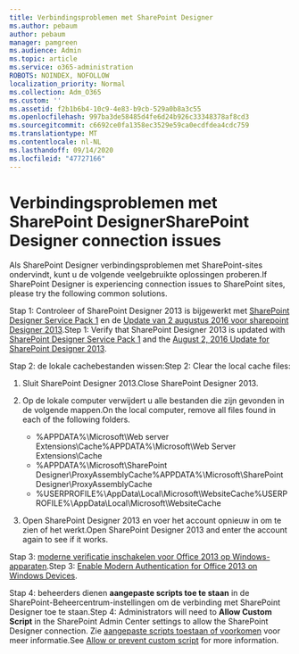 ```yaml
---
title: Verbindingsproblemen met SharePoint Designer
ms.author: pebaum
author: pebaum
manager: pamgreen
ms.audience: Admin
ms.topic: article
ms.service: o365-administration
ROBOTS: NOINDEX, NOFOLLOW
localization_priority: Normal
ms.collection: Adm_O365
ms.custom: ''
ms.assetid: f2b1b6b4-10c9-4e83-b9cb-529a0b8a3c55
ms.openlocfilehash: 997ba3de58485d4fe6d24b926c33348378af8cd3
ms.sourcegitcommit: c6692ce0fa1358ec3529e59ca0ecdfdea4cdc759
ms.translationtype: MT
ms.contentlocale: nl-NL
ms.lasthandoff: 09/14/2020
ms.locfileid: "47727166"
---
```

# <a name="sharepoint-designer-connection-issues"></a><span data-ttu-id="e83ce-102">Verbindingsproblemen met SharePoint Designer</span><span class="sxs-lookup"><span data-stu-id="e83ce-102">SharePoint Designer connection issues</span></span> 

<span data-ttu-id="e83ce-103">Als SharePoint Designer verbindingsproblemen met SharePoint-sites ondervindt, kunt u de volgende veelgebruikte oplossingen proberen.</span><span class="sxs-lookup"><span data-stu-id="e83ce-103">If SharePoint Designer is experiencing connection issues to SharePoint sites, please try the following common solutions.</span></span>

<span data-ttu-id="e83ce-104">Stap 1: Controleer of SharePoint Designer 2013 is bijgewerkt met [SharePoint Designer Service Pack 1](https://support.microsoft.com/help/2817441/description-of-microsoft-sharepoint-designer-2013-service-pack-1-sp1) en de [Update van 2 augustus 2016 voor sharepoint Designer 2013](https://support.microsoft.com/help/3114721/august-2-2016-update-for-sharepoint-designer-2013-kb3114721).</span><span class="sxs-lookup"><span data-stu-id="e83ce-104">Step 1: Verify that SharePoint Designer 2013 is updated with [SharePoint Designer Service Pack 1](https://support.microsoft.com/help/2817441/description-of-microsoft-sharepoint-designer-2013-service-pack-1-sp1) and the [August 2, 2016 Update for SharePoint Designer 2013](https://support.microsoft.com/help/3114721/august-2-2016-update-for-sharepoint-designer-2013-kb3114721).</span></span>



<span data-ttu-id="e83ce-105">Stap 2: de lokale cachebestanden wissen:</span><span class="sxs-lookup"><span data-stu-id="e83ce-105">Step 2: Clear the local cache files:</span></span>

1. <span data-ttu-id="e83ce-106">Sluit SharePoint Designer 2013.</span><span class="sxs-lookup"><span data-stu-id="e83ce-106">Close SharePoint Designer 2013.</span></span>

2. <span data-ttu-id="e83ce-107">Op de lokale computer verwijdert u alle bestanden die zijn gevonden in de volgende mappen.</span><span class="sxs-lookup"><span data-stu-id="e83ce-107">On the local computer, remove all files found in each of the following folders.</span></span>

    - <span data-ttu-id="e83ce-108">%APPDATA%\Microsoft\Web server Extensions\Cache</span><span class="sxs-lookup"><span data-stu-id="e83ce-108">%APPDATA%\Microsoft\Web Server Extensions\Cache</span></span>
    - <span data-ttu-id="e83ce-109">%APPDATA%\Microsoft\SharePoint Designer\ProxyAssemblyCache</span><span class="sxs-lookup"><span data-stu-id="e83ce-109">%APPDATA%\Microsoft\SharePoint Designer\ProxyAssemblyCache</span></span>
    - <span data-ttu-id="e83ce-110">%USERPROFILE%\AppData\Local\Microsoft\WebsiteCache</span><span class="sxs-lookup"><span data-stu-id="e83ce-110">%USERPROFILE%\AppData\Local\Microsoft\WebsiteCache</span></span>

3. <span data-ttu-id="e83ce-111">Open SharePoint Designer 2013 en voer het account opnieuw in om te zien of het werkt.</span><span class="sxs-lookup"><span data-stu-id="e83ce-111">Open SharePoint Designer 2013 and enter the account again to see if it works.</span></span>

<span data-ttu-id="e83ce-112">Stap 3: [moderne verificatie inschakelen voor Office 2013 op Windows-apparaten](https://docs.microsoft.com/microsoft-365/admin/security-and-compliance/enable-modern-authentication).</span><span class="sxs-lookup"><span data-stu-id="e83ce-112">Step 3: [Enable Modern Authentication for Office 2013 on Windows Devices](https://docs.microsoft.com/microsoft-365/admin/security-and-compliance/enable-modern-authentication).</span></span>

<span data-ttu-id="e83ce-113">Stap 4: beheerders dienen **aangepaste scripts toe te staan** in de SharePoint-Beheercentrum-instellingen om de verbinding met SharePoint Designer toe te staan.</span><span class="sxs-lookup"><span data-stu-id="e83ce-113">Step 4: Administrators will need to **Allow Custom Script** in the SharePoint Admin Center settings to allow the SharePoint Designer connection.</span></span> <span data-ttu-id="e83ce-114">Zie [aangepaste scripts toestaan of voorkomen](https://docs.microsoft.com/sharepoint/allow-or-prevent-custom-script) voor meer informatie.</span><span class="sxs-lookup"><span data-stu-id="e83ce-114">See [Allow or prevent custom script](https://docs.microsoft.com/sharepoint/allow-or-prevent-custom-script) for more information.</span></span>


